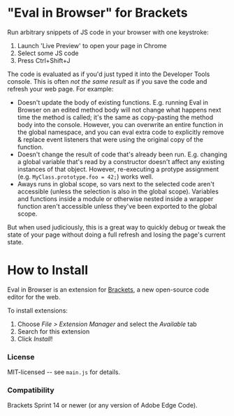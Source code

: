 "Eval in Browser" for Brackets
==============================
Run arbitrary snippets of JS code in your browser with one keystroke:

1. Launch 'Live Preview' to open your page in Chrome
2. Select some JS code
3. Press Ctrl+Shift+J

The code is evaluated as if you'd just typed it into the Developer Tools console. This is often _not the same result_ as if you
save the code and refresh your web page. For example:

* Doesn't update the body of existing functions. E.g. running Eval in Browser on an edited method body will not change what
  happens next time the method is called; it's the same as copy-pasting the method body into the console. However, you can
  overwrite an entire function in the global namespace, and you can eval extra code to explicitly remove & replace event listeners
  that were using the original copy of the function.
* Doesn't change the result of code that's already been run. E.g. changing a global variable that's read by a constructor doesn't
  affect any existing instances of that object. However, re-executing a protype assignment (e.g. `MyClass.prototype.foo = 42;`)
  works well.
* Aways runs in global scope, so vars next to the selected code aren't accessible (unless the selection is also in the global
  scope). Variables and functions inside a module or otherwise nested inside a wrapper function aren't accessible unless they've
  been exported to the global scope.

But when used judiciously, this is a great way to quickly debug or tweak the state of your page without doing a full refresh and
losing the page's current state.


How to Install
==============
Eval in Browser is an extension for [Brackets](https://github.com/adobe/brackets/), a new open-source code editor for the web.

To install extensions:

1. Choose _File > Extension Manager_ and select the _Available_ tab
2. Search for this extension
3. Click _Install_!


### License
MIT-licensed -- see `main.js` for details.

### Compatibility
Brackets Sprint 14 or newer (or any version of Adobe Edge Code).